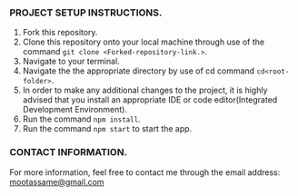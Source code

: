 
### PROJECT SETUP INSTRUCTIONS.
1. Fork this repository.
2. Clone this repository onto your local machine through use of the command `git clone <Forked-repository-link.>`. 
3. Navigate to your terminal.
4. Navigate the the appropriate directory by use of cd command `cd<root-folder>`.
5. In order to make any additional changes to the project, it is highly advised that you install an appropriate IDE or code editor(Integrated Development Environment).
6. Run the command `npm install`.
7. Run the command `npm start` to start the app.

### CONTACT INFORMATION.
For more information, feel free to contact me through the email address: mootassame@gmail.com


